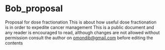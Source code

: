 # Bob_proposal
Proposal for dose fractionation This is about how useful dose fractionation is in order to expedite cancer management This is a public document and any reader is encouraged to read, although changes are not allowed without permission consult the author on omondib@gmail.com before editing the contents
